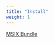 ```yaml
---
title: "Install"
weight: 1
---
```


<p><a href="/install/Algorithm Dynamics_x86_x64_arm64.msixbundle">MSIX Bundle</a></p>